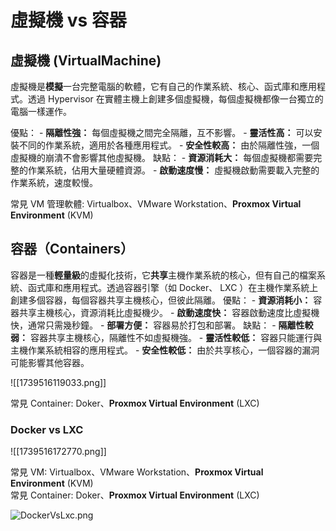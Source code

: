 # 虛擬機 vs 容器

## 虛擬機 (VirtualMachine)

虛擬機是**模擬**一台完整電腦的軟體，它有自己的作業系統、核心、函式庫和應用程式。透過 Hypervisor 在實體主機上創建多個虛擬機，每個虛擬機都像一台獨立的電腦一樣運作。

優點：
	- **隔離性強：** 每個虛擬機之間完全隔離，互不影響。
	- **靈活性高：** 可以安裝不同的作業系統，適用於各種應用程式。
	- **安全性較高：** 由於隔離性強，一個虛擬機的崩潰不會影響其他虛擬機。
缺點：
	- **資源消耗大：** 每個虛擬機都需要完整的作業系統，佔用大量硬體資源。
	- **啟動速度慢：** 虛擬機啟動需要載入完整的作業系統，速度較慢。


常見 VM 管理軟體: Virtualbox、VMware Workstation、**Proxmox Virtual Environment** (KVM)  

## 容器（Containers）

容器是一種**輕量級**的虛擬化技術，它**共享**主機作業系統的核心，但有自己的檔案系統、函式庫和應用程式。透過容器引擎（如 Docker、 LXC ）在主機作業系統上創建多個容器，每個容器共享主機核心，但彼此隔離。
優點：
	- **資源消耗小：** 容器共享主機核心，資源消耗比虛擬機少。
	- **啟動速度快：** 容器啟動速度比虛擬機快，通常只需幾秒鐘。
	- **部署方便：** 容器易於打包和部署。
缺點：
	- **隔離性較弱：** 容器共享主機核心，隔離性不如虛擬機強。
	- **靈活性較低：** 容器只能運行與主機作業系統相容的應用程式。
	- **安全性較低：** 由於共享核心，一個容器的漏洞可能影響其他容器。


![[1739516119033.png]]



常見 Container: Doker、**Proxmox Virtual Environment** (LXC)

### Docker vs LXC

![[1739516172770.png]]





























































































常見 VM: Virtualbox、VMware Workstation、**Proxmox Virtual Environment** (KVM)  
常見 Container: Doker、**Proxmox Virtual Environment** (LXC)

![DockerVsLxc.png](app://c5dfcfba7cee24b11afc02e42276864c2d3f/home/loren/Data_1T/projects/Loren%E7%9A%84obsidian%E7%AD%86%E8%A8%98/P%E5%B0%88%E6%A1%88/DockerVsLxc.png?1737622022106)